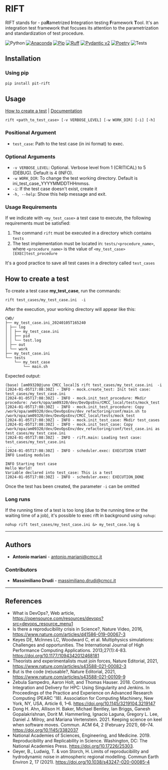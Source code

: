 # RIFT

RIFT stands for - pa**R**ametrized **I**ntegration testing **F**ramework **T**ool.
It's an integration test framework that focuses its attention to the parametrization and standardization of test procedure.


![Python](https://img.shields.io/badge/Python->3.10-blue.svg)
[![Anaconda](https://img.shields.io/badge/conda->22.11.1-green.svg)](https://anaconda.org/)
[![Pip](https://img.shields.io/badge/pip->19.0.3-brown.svg)](https://pypi.org/project/pip/)
[![Ruff](https://img.shields.io/endpoint?url=https://raw.githubusercontent.com/astral-sh/ruff/main/assets/badge/v2.json)](https://github.com/astral-sh/ruff)
[![Pydantic v2](https://img.shields.io/endpoint?url=https://raw.githubusercontent.com/pydantic/pydantic/main/docs/badge/v2.json)](https://docs.pydantic.dev/latest/contributing/#badges)
[![Poetry](https://img.shields.io/endpoint?url=https://python-poetry.org/badge/v0.json)](https://python-poetry.org/)
![Tests](https://img.shields.io/badge/coverage-76%25-green)

## Installation

### Using pip

```bash
pip install pit-rift
```

## Usage

[How to create a test](#how-to-create-a-test) | [Documentation](doc/README_test_case.md)

```shell
rift <path_to_test_case> [-v VERBOSE_LEVEL] [-w WORK_DIR] [-i] [-h]
```
### Positional Argument

* `test_case`: Path to the test case (in ini format) to exec.

### Optional Arguments

* `-v VERBOSE_LEVEL`: Optional. Verbose level from 1 (CRITICAL) to 5 (DEBUG). Default is 4 (INFO).
* `-w WORK_DIR`: To change the test working directory. Default is ini_test_case_YYYYMMDDTHHmmss.
* `-i`: If the test case doesn't exist, create it
* `-h, --help`: Show this help message and exit.


### Usage Requirements

If we indicate with `<my_test_case>` a test case to execute, the following requirements must be satisfied:

1. The command `rift` must be executed in a directory which contains `tests`
2. The test implementation must be located in: `tests/<procedure_name>`, 
    where `<procedure_name>` is the value of `<my_test_case>[EXEC]test_procedure`

It's a good practice to save all test cases in a directory called `test_cases`

## How to create a test

To create a test case **my_test_case**, run the commands:

```shell
rift test_cases/my_test_case.ini  -i
```

After the execution, your working directory will appear like this:

```shell
CWD/
├── my_test_case.ini_20240105T165240
│ ├── log
│ │ ├── my_test_case.ini
│ │ ├── pid
│ │ └── test.log
│ ├── out
│ └── work
├── my_test_case.ini
└── tests
    └── my_test_case
        └── main.sh
```

Expected output:

```shell
(base) [am09320@juno CMCC_local]$ rift test_cases/my_test_case.ini  -i
[2024-01-05T17:08:30Z] - INFO - mock.create_test: Init test case: test_cases/my_test_case.ini
[2024-01-05T17:08:30Z] - INFO - mock.init_test_procedure: Mkdir procedure: /work/opa/am09320/dev/DevOpsEnv/CMCC_local/tests/mock_test
[2024-01-05T17:08:30Z] - INFO - mock.init_test_procedure: Copy /work/opa/am09320/dev/DevOpsEnv/dev_refactoring/conf/main.sh to /work/opa/am09320/dev/DevOpsEnv/CMCC_local/tests/mock_test
[2024-01-05T17:08:30Z] - INFO - mock.init_test_case: Mkdir test_cases
[2024-01-05T17:08:30Z] - INFO - mock.init_test_case: Copy /work/opa/am09320/dev/DevOpsEnv/dev_refactoring/conf/test_case.ini as test_cases/my_test_case.ini
[2024-01-05T17:08:30Z] - INFO - rift.main: Loading test case: test_cases/my_test_case.ini
...
[2024-01-05T17:08:30Z] - INFO - scheduler.exec: EXECUTION START
INFO Loading modules

INFO Starting test case
Hello World!
Variable declared into test_case: This is a test
[2024-01-05T17:08:30Z] - INFO - scheduler.exec: EXECUTION_DONE
```

Once the test has been created, the parameter `-i` can be omitted

### Long runs
If the running time of a test is too long (due to the running time or the waiting time of a job),
it's possible to exec rift in background using `nohup`:

```shell
nohup rift test_cases/my_test_case.ini &> my_test_case.log &
```

---
## Authors

* **Antonio mariani** - antonio.mariani@cmcc.it

### Contributors

- **Massimiliano Drudi** - massimiliano.drudi@cmcc.it

---
## References

- What is DevOps?, Web article, https://opensource.com/resources/devops?src=devops_resource_menu1
- Is there a reproducibility crisis in Science?, Nature Video, 2016, https://www.nature.com/articles/d41586-019-00067-3
- Keyes DE, McInnes LC, Woodward C, et al. Multiphysics simulations: Challenges and opportunities. The International
  Journal of High Performance Computing Applications. 2013;27(1):4-83. https://doi.org/10.1177/1094342012468181
- Theorists and experimentalists must join forces, Nature Editorial,
  2021, https://www.nature.com/articles/s43588-021-00082-3
- But is the code (re)usable?, Nature Editorial, 2021, https://www.nature.com/articles/s43588-021-00109-9
- Zebula Sampedro, Aaron Holt, and Thomas Hauser. 2018. Continuous Integration and Delivery for HPC: Using Singularity
  and Jenkins. In Proceedings of the Practice and Experience on Advanced Research Computing (PEARC '18). Association for
  Computing Machinery, New York, NY, USA, Article 6, 1–6. https://doi.org/10.1145/3219104.3219147
- Dong H. Ahn, Allison H. Baker, Michael Bentley, Ian Briggs, Ganesh Gopalakrishnan, Dorit M. Hammerling, Ignacio
  Laguna, Gregory L. Lee, Daniel J. Milroy, and Mariana Vertenstein. 2021. Keeping science on keel when software moves.
  Commun. ACM 64, 2 (February 2021), 66–74. https://doi.org/10.1145/3382037
- National Academies of Sciences, Engineering, and Medicine. 2019. Reproducibility and Replicability in Science.
  Washington, DC: The National Academies Press. https://doi.org/10.17226/25303.
- Geyer, B., Ludwig, T. & von Storch, H. Limits of reproducibility and hydrodynamic noise in atmospheric regional
  modelling. Commun Earth Environ 2, 17 (2021). https://doi.org/10.1038/s43247-020-00085-4
